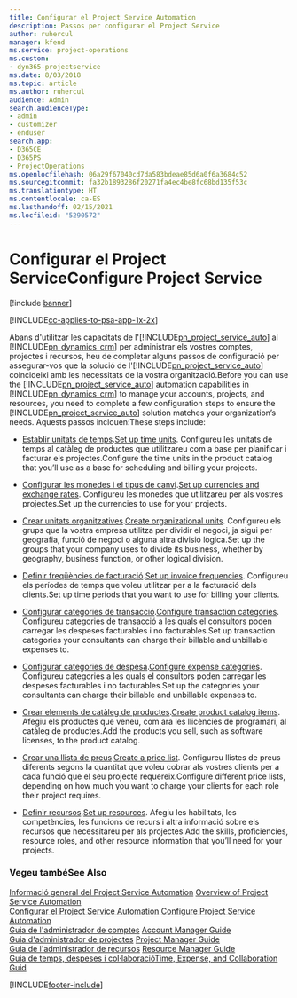 ```yaml
---
title: Configurar el Project Service Automation
description: Passos per configurar el Project Service
author: ruhercul
manager: kfend
ms.service: project-operations
ms.custom:
- dyn365-projectservice
ms.date: 8/03/2018
ms.topic: article
ms.author: ruhercul
audience: Admin
search.audienceType:
- admin
- customizer
- enduser
search.app:
- D365CE
- D365PS
- ProjectOperations
ms.openlocfilehash: 06a29f67040cd7da583bdeae85d6a0f6a3684c52
ms.sourcegitcommit: fa32b1893286f20271fa4ec4be8fc68bd135f53c
ms.translationtype: HT
ms.contentlocale: ca-ES
ms.lasthandoff: 02/15/2021
ms.locfileid: "5290572"
---
```

# <a name="configure-project-service"></a><span data-ttu-id="110e0-103">Configurar el Project Service</span><span class="sxs-lookup"><span data-stu-id="110e0-103">Configure Project Service</span></span>

[!include [banner](../includes/psa-now-project-operations.md)]

[!INCLUDE[cc-applies-to-psa-app-1x-2x](../includes/cc-applies-to-psa-app-1x-2x.md)]

<span data-ttu-id="110e0-104">Abans d'utilitzar les capacitats de l'[!INCLUDE[pn_project_service_auto](../includes/pn-project-service-auto.md)] al [!INCLUDE[pn_dynamics_crm](../includes/pn-dynamics-crm.md)] per administrar els vostres comptes, projectes i recursos, heu de completar alguns passos de configuració per assegurar-vos que la solució de l'[!INCLUDE[pn_project_service_auto](../includes/pn-project-service-auto.md)] coincideixi amb les necessitats de la vostra organització.</span><span class="sxs-lookup"><span data-stu-id="110e0-104">Before you can use the [!INCLUDE[pn_project_service_auto](../includes/pn-project-service-auto.md)] automation capabilities in [!INCLUDE[pn_dynamics_crm](../includes/pn-dynamics-crm.md)] to manage your accounts, projects, and resources, you need to complete a few configuration steps to ensure the [!INCLUDE[pn_project_service_auto](../includes/pn-project-service-auto.md)] solution matches your organization’s needs.</span></span> <span data-ttu-id="110e0-105">Aquests passos inclouen:</span><span class="sxs-lookup"><span data-stu-id="110e0-105">These steps include:</span></span>  
  
-   <span data-ttu-id="110e0-106">[Establir unitats de temps](../psa/set-up-time-units.md).</span><span class="sxs-lookup"><span data-stu-id="110e0-106">[Set up time units](../psa/set-up-time-units.md).</span></span> <span data-ttu-id="110e0-107">Configureu les unitats de temps al catàleg de productes que utilitzareu com a base per planificar i facturar els projectes.</span><span class="sxs-lookup"><span data-stu-id="110e0-107">Configure the time units in the product catalog that you’ll use as a base for scheduling and billing your projects.</span></span>  
  
-   <span data-ttu-id="110e0-108">[Configurar les monedes i el tipus de canvi](../psa/set-up-currencies-exchange-rates.md).</span><span class="sxs-lookup"><span data-stu-id="110e0-108">[Set up currencies and exchange rates](../psa/set-up-currencies-exchange-rates.md).</span></span> <span data-ttu-id="110e0-109">Configureu les monedes que utilitzareu per als vostres projectes.</span><span class="sxs-lookup"><span data-stu-id="110e0-109">Set up the currencies to use for your projects.</span></span>  
  
-   <span data-ttu-id="110e0-110">[Crear unitats organitzatives](../psa/create-organizational-units.md).</span><span class="sxs-lookup"><span data-stu-id="110e0-110">[Create organizational units](../psa/create-organizational-units.md).</span></span> <span data-ttu-id="110e0-111">Configureu els grups que la vostra empresa utilitza per dividir el negoci, ja sigui per geografia, funció de negoci o alguna altra divisió lògica.</span><span class="sxs-lookup"><span data-stu-id="110e0-111">Set up the groups that your company uses to divide its business, whether by geography, business function, or other logical division.</span></span>  
  
-   <span data-ttu-id="110e0-112">[Definir freqüències de facturació](../psa/set-up-invoice-frequencies.md).</span><span class="sxs-lookup"><span data-stu-id="110e0-112">[Set up invoice frequencies](../psa/set-up-invoice-frequencies.md).</span></span> <span data-ttu-id="110e0-113">Configureu els períodes de temps que voleu utilitzar per a la facturació dels clients.</span><span class="sxs-lookup"><span data-stu-id="110e0-113">Set up time periods that you want to use for billing your clients.</span></span>  
  
-   <span data-ttu-id="110e0-114">[Configurar categories de transacció](../psa/configure-transaction-categories.md).</span><span class="sxs-lookup"><span data-stu-id="110e0-114">[Configure transaction categories](../psa/configure-transaction-categories.md).</span></span> <span data-ttu-id="110e0-115">Configureu categories de transacció a les quals el consultors poden carregar les despeses facturables i no facturables.</span><span class="sxs-lookup"><span data-stu-id="110e0-115">Set up transaction categories your consultants can charge their billable and unbillable expenses to.</span></span>  
  
-   <span data-ttu-id="110e0-116">[Configurar categories de despesa](../psa/configure-expense-categories.md).</span><span class="sxs-lookup"><span data-stu-id="110e0-116">[Configure expense categories](../psa/configure-expense-categories.md).</span></span> <span data-ttu-id="110e0-117">Configureu categories a les quals el consultors poden carregar les despeses facturables i no facturables.</span><span class="sxs-lookup"><span data-stu-id="110e0-117">Set up the categories your consultants can charge their billable and unbillable expenses to.</span></span>  
  
-   <span data-ttu-id="110e0-118">[Crear elements de catàleg de productes](../psa/create-product-catalog-items.md).</span><span class="sxs-lookup"><span data-stu-id="110e0-118">[Create product catalog items](../psa/create-product-catalog-items.md).</span></span> <span data-ttu-id="110e0-119">Afegiu els productes que veneu, com ara les llicències de programari, al catàleg de productes.</span><span class="sxs-lookup"><span data-stu-id="110e0-119">Add the products you sell, such as software licenses, to the product catalog.</span></span>  
  
-   <span data-ttu-id="110e0-120">[Crear una llista de preus](../psa/create-price-list.md).</span><span class="sxs-lookup"><span data-stu-id="110e0-120">[Create a price list](../psa/create-price-list.md).</span></span> <span data-ttu-id="110e0-121">Configureu llistes de preus diferents segons la quantitat que voleu cobrar als vostres clients per a cada funció que el seu projecte requereix.</span><span class="sxs-lookup"><span data-stu-id="110e0-121">Configure different price lists, depending on how much you want to charge your clients for each role their project requires.</span></span>  
  
-   <span data-ttu-id="110e0-122">[Definir recursos](../psa/set-up-resources.md).</span><span class="sxs-lookup"><span data-stu-id="110e0-122">[Set up resources](../psa/set-up-resources.md).</span></span> <span data-ttu-id="110e0-123">Afegiu les habilitats, les competències, les funcions de recurs i altra informació sobre els recursos que necessitareu per als projectes.</span><span class="sxs-lookup"><span data-stu-id="110e0-123">Add the skills, proficiencies, resource roles, and other resource information that you’ll need for your projects.</span></span>  
  
### <a name="see-also"></a><span data-ttu-id="110e0-124">Vegeu també</span><span class="sxs-lookup"><span data-stu-id="110e0-124">See Also</span></span>  
 <span data-ttu-id="110e0-125">[Informació general del Project Service Automation](../psa/overview.md) </span><span class="sxs-lookup"><span data-stu-id="110e0-125">[Overview of Project Service Automation](../psa/overview.md) </span></span>  
 <span data-ttu-id="110e0-126">[Configurar el Project Service Automation](../psa/configure.md) </span><span class="sxs-lookup"><span data-stu-id="110e0-126">[Configure Project Service Automation](../psa/configure.md) </span></span>  
 <span data-ttu-id="110e0-127">[Guia de l'administrador de comptes](../psa/account-manager-guide.md) </span><span class="sxs-lookup"><span data-stu-id="110e0-127">[Account Manager Guide](../psa/account-manager-guide.md) </span></span>  
 <span data-ttu-id="110e0-128">[Guia d'administrador de projectes](../psa/project-manager-guide.md) </span><span class="sxs-lookup"><span data-stu-id="110e0-128">[Project Manager Guide](../psa/project-manager-guide.md) </span></span>  
 <span data-ttu-id="110e0-129">[Guia de l'administrador de recursos](../psa/resource-manager-guide.md) </span><span class="sxs-lookup"><span data-stu-id="110e0-129">[Resource Manager Guide](../psa/resource-manager-guide.md) </span></span>  
 [<span data-ttu-id="110e0-130">Guia de temps, despeses i col·laboració</span><span class="sxs-lookup"><span data-stu-id="110e0-130">Time, Expense, and Collaboration Guid</span></span>](../psa/time-expense-collaboration-guide.md)


[!INCLUDE[footer-include](../includes/footer-banner.md)]